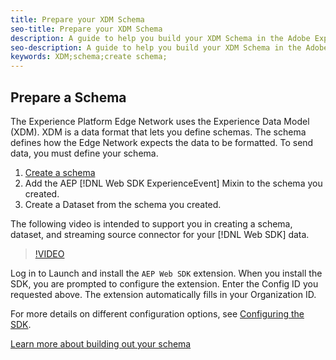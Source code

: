 ```yaml
---
title: Prepare your XDM Schema
seo-title: Prepare your XDM Schema
description: A guide to help you build your XDM Schema in the Adobe Experience Platform
seo-description: A guide to help you build your XDM Schema in the Adobe Experience Platform
keywords: XDM;schema;create schema;
---
```


## Prepare a Schema

The Experience Platform Edge Network uses the Experience Data Model (XDM). XDM is a data format that lets you define schemas. The schema defines how the Edge Network expects the data to be formatted. To send data, you must define your schema.

1. [Create a schema](../../xdm/tutorials/create-schema-ui.md)
2. Add the AEP [!DNL Web SDK ExperienceEvent] Mixin to the schema you created.
3. Create a Dataset from the schema you created.

The following video is intended to support you in creating a schema, dataset, and streaming source connector for your [!DNL Web SDK] data.


>[!VIDEO](https://video.tv.adobe.com/v/35395?quality=12&learn=on)

Log in to Launch and install the `AEP Web SDK` extension. When you install the SDK, you are prompted to configure the extension. Enter the Config ID you requested above. The extension automatically fills in your Organization ID.

For more details on different configuration options, see [Configuring the SDK](../fundamentals/configuring-the-sdk.md).

[Learn more about building out your schema](https://docs.adobe.com/content/help/en/experience-platform/xdm/schema/composition.html)
